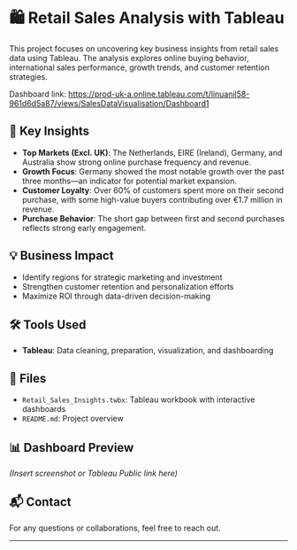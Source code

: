 # 🛍️ Retail Sales Analysis with Tableau

This project focuses on uncovering key business insights from retail sales data using Tableau. The analysis explores online buying behavior, international sales performance, growth trends, and customer retention strategies.

Dashboard link: https://prod-uk-a.online.tableau.com/t/linuanil58-961d6d5a87/views/SalesDataVisualisation/Dashboard1

## 📌 Key Insights

- **Top Markets (Excl. UK)**: The Netherlands, EIRE (Ireland), Germany, and Australia show strong online purchase frequency and revenue.
- **Growth Focus**: Germany showed the most notable growth over the past three months—an indicator for potential market expansion.
- **Customer Loyalty**: Over 60% of customers spent more on their second purchase, with some high-value buyers contributing over €1.7 million in revenue.
- **Purchase Behavior**: The short gap between first and second purchases reflects strong early engagement.

## 💡 Business Impact

- Identify regions for strategic marketing and investment
- Strengthen customer retention and personalization efforts
- Maximize ROI through data-driven decision-making

## 🛠 Tools Used

- **Tableau**: Data cleaning, preparation, visualization, and dashboarding

## 📁 Files

- `Retail_Sales_Insights.twbx`: Tableau workbook with interactive dashboards
- `README.md`: Project overview

## 📊 Dashboard Preview

*(Insert screenshot or Tableau Public link here)*

## 📬 Contact

For any questions or collaborations, feel free to reach out.

---

